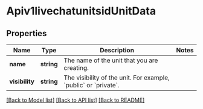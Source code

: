 # Apiv1livechatunitsidUnitData

## Properties
Name | Type | Description | Notes
------------ | ------------- | ------------- | -------------
**name** | **string** | The name of the unit that you are creating. | 
**visibility** | **string** | The visibility of the unit. For example, &#x60;public&#x60; or &#x60;private&#x60;. | 

[[Back to Model list]](../../README.md#documentation-for-models) [[Back to API list]](../../README.md#documentation-for-api-endpoints) [[Back to README]](../../README.md)

